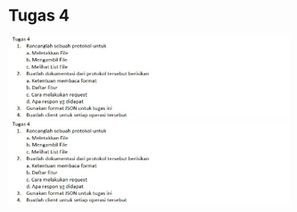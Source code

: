 # Tugas 4
![1](https://github.com/PutriEndahP/PROGJAR_05111740000039/blob/master/tugas4/soal%20tugas%204.jpeg)
![2](https://github.com/yasintayusniawati/PROGJAR_05111740000054/blob/master/Tugas%204/img/soal.jpg)
